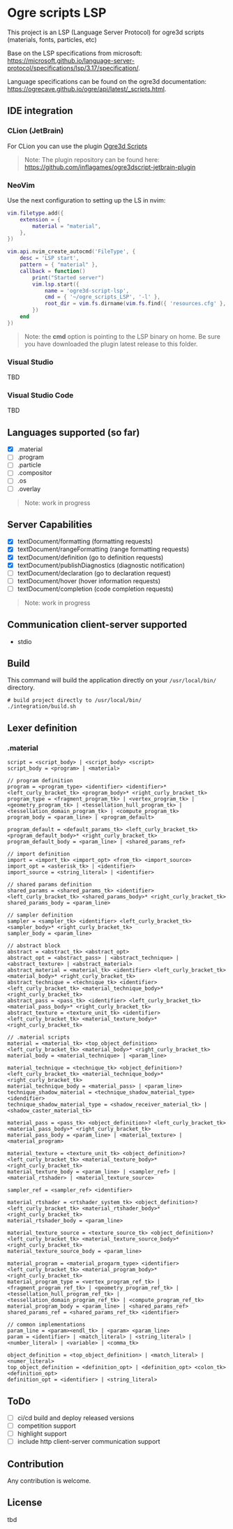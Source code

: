 # Ogre scripts LSP

This project is an LSP (Language Server Protocol) for ogre3d scripts (materials, fonts, particles, etc)

Base on the LSP specifications from
microsoft: https://microsoft.github.io/language-server-protocol/specifications/lsp/3.17/specification/.

Language specifications can be found on the ogre3d
documentation: https://ogrecave.github.io/ogre/api/latest/_scripts.html.

## IDE integration

### CLion (JetBrain)

For CLion you can use the plugin [Ogre3d Scripts](https://plugins.jetbrains.com/plugin/23756-ogre3d-scripts/edit)

> Note: The plugin repository can be found here: https://github.com/inflagames/ogre3dscript-jetbrain-plugin

### NeoVim

Use the next configuration to setting up the LS in nvim:

```lua
vim.filetype.add({
    extension = {
        material = "material",
    },
})

vim.api.nvim_create_autocmd('FileType', {
    desc = 'LSP start',
    pattern = { "material" },
    callback = function()
        print("Started server")
        vim.lsp.start({
            name = 'ogre3d-script-lsp',
            cmd = { '~/ogre_scripts_LSP', '-l' },
            root_dir = vim.fs.dirname(vim.fs.find({ 'resources.cfg' }, { upward = true })[1])
        })
    end
})
```

> Note: the **cmd** option is pointing to the LSP binary on home.
> Be sure you have downloaded the plugin latest release to this folder.

### Visual Studio

TBD

### Visual Studio Code

TBD

## Languages supported (so far)

- [x] .material
- [ ] .program
- [ ] .particle
- [ ] .compositor
- [ ] .os
- [ ] .overlay

> Note: work in progress

## Server Capabilities

- [x] textDocument/formatting (formatting requests)
- [x] textDocument/rangeFormatting (range formatting requests)
- [x] textDocument/definition (go to definition requests)
- [x] textDocument/publishDiagnostics (diagnostic notification)
- [ ] textDocument/declaration (go to declaration request)
- [ ] textDocument/hover (hover information requests)
- [ ] textDocument/completion (code completion requests)

> Note: work in progress

## Communication client-server supported

- stdio

## Build

This command will build the application directly on your `/usr/local/bin/` directory.

```
# build project directly to /usr/local/bin/
./integration/build.sh
```

## Lexer definition

### .material

```
script = <script_body> | <script_body> <script>
script_body = <program> | <material>

// program definition
program = <program_type> <identifier> <identifier>* <left_curly_bracket_tk> <program_body>* <right_curly_bracket_tk>
program_type = <fragment_program_tk> | <vertex_program_tk> | <geometry_program_tk> | <tessellation_hull_program_tk> | <tessellation_domain_program_tk> | <compute_program_tk> 
program_body = <param_line> | <program_default>

program_default = <default_params_tk> <left_curly_bracket_tk> <program_default_body>* <right_curly_bracket_tk>
program_default_body = <param_line> | <shared_params_ref>

// import definition
import = <import_tk> <import_opt> <from_tk> <import_source>
import_opt = <asterisk_tk> | <identifier>
import_source = <string_literal> | <identifier>

// shared params definition
shared_params = <shared_params_tk> <identifier> <left_curly_bracket_tk> <shared_params_body>* <right_curly_bracket_tk>
shared_params_body = <param_line>

// sampler definition
sampler = <sampler_tk> <identifier> <left_curly_bracket_tk> <sampler_body>* <right_curly_bracket_tk>
sampler_body = <param_line>

// abstract block
abstract = <abstract_tk> <abstract_opt>
abstract_opt = <abstract_pass> | <abstract_technique> | <abstract_texture> | <abstract_material>
abstract_material = <material_tk> <identifier> <left_curly_bracket_tk> <material_body>* <right_curly_bracket_tk>
abstract_technique = <technique_tk> <identifier> <left_curly_bracket_tk> <material_technique_body>* <right_curly_bracket_tk>
abstract_pass = <pass_tk> <identifier> <left_curly_bracket_tk> <material_pass_body>* <right_curly_bracket_tk>
abstract_texture = <texture_unit_tk> <identifier> <left_curly_bracket_tk> <material_texture_body>* <right_curly_bracket_tk>

// .material scripts
material = <material_tk> <top_object_definition> <left_curly_bracket_tk> <material_body>* <right_curly_bracket_tk>
material_body = <material_technique> | <param_line>

material_technique = <technique_tk> <object_definition>? <left_curly_bracket_tk> <material_technique_body>* <right_curly_bracket_tk>
material_technique_body = <material_pass> | <param_line>
technique_shadow_material = <technique_shadow_material_type> <idendifier>
technique_shadow_material_type = <shadow_receiver_material_tk> | <shadow_caster_material_tk>

material_pass = <pass_tk> <object_definition>? <left_curly_bracket_tk> <material_pass_body>* <right_curly_bracket_tk>
material_pass_body = <param_line> | <material_texture> | <material_program>

material_texture = <texture_unit_tk> <object_definition>? <left_curly_bracket_tk> <material_texture_body>* <right_curly_bracket_tk>
material_texture_body = <param_line> | <sampler_ref> | <material_rtshader> | <material_texture_source>

sampler_ref = <sampler_ref> <identifier>

material_rtshader = <rtshader_system_tk> <object_definition>? <left_curly_bracket_tk> <material_rtshader_body>* <right_curly_bracket_tk>
material_rtshader_body = <param_line>

material_texture_source = <texture_source_tk> <object_definition>? <left_curly_bracket_tk> <material_texture_source_body>* <right_curly_bracket_tk>
material_texture_source_body = <param_line>

material_program = <material_progarm_type> <identifier> <left_curly_bracket_tk> <material_program_body>* <right_curly_bracket_tk>
material_program_type = <vertex_program_ref_tk> | <fragment_program_ref_tk> | <geometry_program_ref_tk> | <tessellation_hull_program_ref_tk> | <tessellation_domain_program_ref_tk> | <compute_program_ref_tk>
material_program_body = <param_line> | <shared_params_ref>
shared_params_ref = <shared_params_ref_tk> <identifier>

// common implementations
param_line = <param><endl_tk> | <param> <param_line>
param = <identifier> | <match_literal> | <string_literal> | <number_literal> | <variable> | <comma_tk>

object_definition = <top_object_definition> | <match_literal> | <numer_literal>
top_object_definition = <definition_opt> | <definition_opt> <colon_tk> <definition_opt>
definition_opt = <identifier> | <string_literal>
```

## ToDo

- [ ] ci/cd build and deploy released versions
- [ ] competition support
- [ ] highlight support
- [ ] include http client-server communication support

## Contribution

Any contribution is welcome.

## License

tbd
